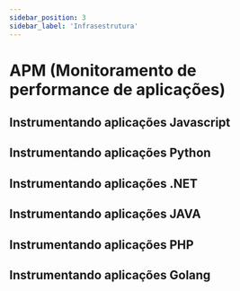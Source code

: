 ```yaml
---
sidebar_position: 3
sidebar_label: 'Infrasestrutura'
---
```


# APM (Monitoramento de performance de aplicações)

## Instrumentando aplicações Javascript

## Instrumentando aplicações Python

## Instrumentando aplicações .NET

## Instrumentando aplicações JAVA

## Instrumentando aplicações PHP

## Instrumentando aplicações Golang
